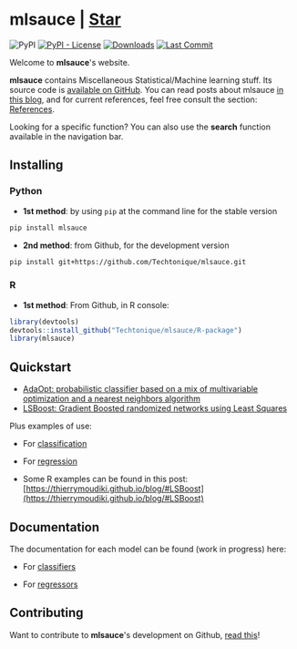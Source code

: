 
# mlsauce | <a class="github-button" href="https://github.com/Techtonique/mlsauce/stargazers" data-color-scheme="no-preference: light; light: light; dark: dark;" data-size="large" aria-label="Star dask/dask on GitHub">Star</a>

![PyPI](https://img.shields.io/pypi/v/mlsauce) [![PyPI - License](https://img.shields.io/pypi/l/mlsauce)](https://github.com/thierrymoudiki/mlsauce/blob/master/LICENSE) [![Downloads](https://pepy.tech/badge/mlsauce)](https://pepy.tech/project/mlsauce) [![Last Commit](https://img.shields.io/github/last-commit/Techtonique/mlsauce)](https://github.com/Techtonique/mlsauce)


Welcome to __mlsauce__'s website.

__mlsauce__ contains Miscellaneous Statistical/Machine learning stuff. Its source code is [available on GitHub](https://github.com/Techtonique/mlsauce). You can read posts about mlsauce [in this blog](https://thierrymoudiki.github.io/blog/#mlsauce), and for current references, feel free consult the section: [References](REFERENCES.md).

Looking for a specific function? You can also use the __search__ function available in the navigation bar.

## Installing

### Python 

- __1st method__: by using `pip` at the command line for the stable version

```bash
pip install mlsauce
```


- __2nd method__: from Github, for the development version

```bash
pip install git+https://github.com/Techtonique/mlsauce.git
```

### R 

- __1st method__: From Github, in R console:

```r
library(devtools)
devtools::install_github("Techtonique/mlsauce/R-package")
library(mlsauce)
```

## Quickstart 

- [AdaOpt: probabilistic classifier based on a mix of multivariable optimization and a nearest neighbors algorithm](https://thierrymoudiki.github.io/blog/#AdaOpt)
- [LSBoost: Gradient Boosted randomized networks using Least Squares](https://thierrymoudiki.github.io/blog/#LSBoost)

Plus examples of use: 

- For [classification](examples/classification.md)

- For [regression](examples/regression.md)

- Some R examples can be found in this post: [https://thierrymoudiki.github.io/blog/#LSBoost](https://thierrymoudiki.github.io/blog/#LSBoost)

## Documentation

The documentation for each model can be found (work in progress) here:

- For [classifiers](documentation/classifiers.md)

- For [regressors](documentation/regressors.md)


## Contributing

Want to contribute to __mlsauce__'s development on Github, [read this](CONTRIBUTING.md)!

<script async defer src="https://buttons.github.io/buttons.js"></script>